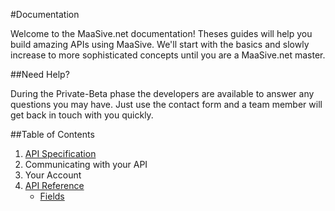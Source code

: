 #Documentation

Welcome to the MaaSive.net documentation!  Theses guides will help you build amazing APIs using MaaSive.  We'll start with the basics and slowly increase to more sophisticated concepts until you are a MaaSive.net master.

##Need Help?

During the Private-Beta phase the developers are available to answer any questions you may have. Just use the contact form and a team member will get back in touch with you quickly.


##Table of Contents

1. [API Specification](/#/docs/specification)
2. Communicating with your API
3. Your Account
4. [API Reference](/reference)
    - [Fields](/reference/fields)